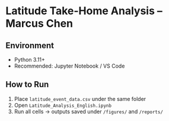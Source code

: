 # Latitude Take-Home Analysis – Marcus Chen

## Environment
- Python 3.11+
- Recommended: Jupyter Notebook / VS Code

## How to Run
1. Place `latitude_event_data.csv` under the same folder
2. Open `Latitude_Analysis_English.ipynb`
3. Run all cells → outputs saved under `/figures/` and `/reports/`
